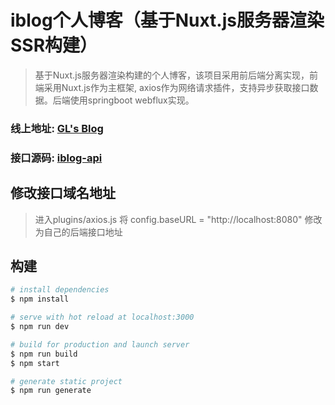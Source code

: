# iblog个人博客（基于Nuxt.js服务器渲染SSR构建）

> 基于Nuxt.js服务器渲染构建的个人博客，该项目采用前后端分离实现，前端采用Nuxt.js作为主框架, axios作为网络请求插件，支持异步获取接口数据。后端使用springboot webflux实现。

### 线上地址: [GL's Blog](https://gllis.com)
### 接口源码: [iblog-api](https://github.com/gllis/iblog-api)

## 修改接口域名地址
> 进入plugins/axios.js 将 config.baseURL = "http://localhost:8080"  修改为自己的后端接口地址

## 构建
``` bash
# install dependencies
$ npm install

# serve with hot reload at localhost:3000
$ npm run dev

# build for production and launch server
$ npm run build
$ npm start

# generate static project
$ npm run generate
```
